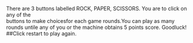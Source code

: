 There are 3 buttons labelled ROCK, PAPER, SCISSORS. You are to click on any of the</br>buttons to make choicesfor each game rounds.You can play as many rounds untile any of you or the machine obtains 5 points score. Goodluck!
##Click restart to play again.